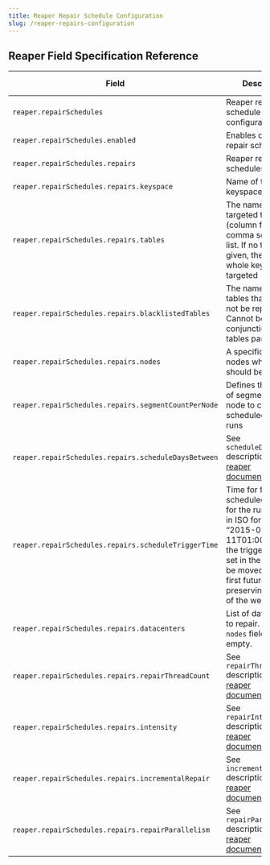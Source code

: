 ```yaml
---
title: Reaper Repair Schedule Configuration
slug: /reaper-repairs-configuration
---
```


## Reaper Field Specification Reference

| Field                                                  | Description                                                                                                                                                                                                       | Is Required | Default                     |
|--------------------------------------------------------|-------------------------------------------------------------------------------------------------------------------------------------------------------------------------------------------------------------------|-------------|-----------------------------|
| `reaper.repairSchedules                              ` | Reaper repair schedule configuration                                                                                                                                                                              | `N`         |                             |
| `reaper.repairSchedules.enabled                      ` | Enables or disables repair schedules                                                                                                                                                                              | `N`         | `false`                     |
| `reaper.repairSchedules.repairs                      ` | Reaper repair schedules list                                                                                                                                                                                      | `N`         | `[]`                        | 
| `reaper.repairSchedules.repairs.keyspace             ` | Name of table keyspace to repair                                                                                                                                                                                  | `Y`         |                             | 
| `reaper.repairSchedules.repairs.tables               ` | The name of the targeted tables (column families) as comma separated list. If no tables given, then the whole keyspace is targeted                                                                                | `N`         | All tables in the keyspace  | 
| `reaper.repairSchedules.repairs.blacklistedTables    ` | The name of the tables that should not be repaired. Cannot be used in conjunction with the tables parameter.                                                                                                      | `N`         |                             | 
| `reaper.repairSchedules.repairs.nodes                ` | A specific list of nodes whose tokens should be repaired.                                                                                                                                                         | `N`         | All nodes                   | 
| `reaper.repairSchedules.repairs.segmentCountPerNode  ` | Defines the number of segments per node to create for scheduled repair runs                                                                                                                                       | `N`         |                             | 
| `reaper.repairSchedules.repairs.scheduleDaysBetween  ` | See `scheduleDaysBetween` description in [reaper documentation](http://cassandra-reaper.io/docs/configuration/reaper_specific)                                                                                    | `N`         | `7`                         | 
| `reaper.repairSchedules.repairs.scheduleTriggerTime  ` | Time for first scheduled trigger for the run. Must be in ISO format, e.g. “2015-02-11T01:00:00”. If the trigger time is set in the past, it will be moved to the first future date preserving the day of the week | `N`         | Next system mid-night (UTC) | 
| `reaper.repairSchedules.repairs.datacenters          ` | List of datacenters to repair. Ignored if `nodes` field is not empty.                                                                                                                                             | `N`         | All datacenters             |
| `reaper.repairSchedules.repairs.repairThreadCount    ` | See `repairThreadCount` description in [reaper documentation](http://cassandra-reaper.io/docs/configuration/reaper_specific)                                                                                      | `N`         | `2`                         | 
| `reaper.repairSchedules.repairs.intensity            ` | See `repairIntensity` description in [reaper documentation](http://cassandra-reaper.io/docs/configuration/reaper_specific)                                                                                        | `N`         | `1.0`                       | 
| `reaper.repairSchedules.repairs.incrementalRepair    ` | See `incrementalRepair` description in [reaper documentation](http://cassandra-reaper.io/docs/configuration/reaper_specific)                                                                                      | `N`         | `false`                     | 
| `reaper.repairSchedules.repairs.repairParallelism    ` | See `repairParallelism` description in [reaper documentation](http://cassandra-reaper.io/docs/configuration/reaper_specific)                                                                                      | `N`         | `DATACENTER_AWARE`          | 
 